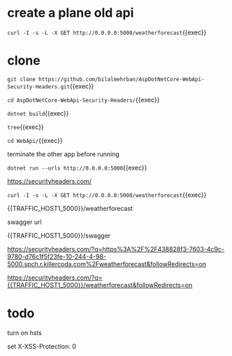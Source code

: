 # create a plane old api

`curl -I -s -L -X GET http://0.0.0.0:5000/weatherforecast`{{exec}}


# clone


`git clone https://github.com/bilalmehrban/AspDotNetCore-WebApi-Security-Headers.git`{{exec}}


`cd AspDotNetCore-WebApi-Security-Headers/`{{exec}}


`dotnet build`{{exec}}

`tree`{{exec}}



`cd WebApi/`{{exec}}

terminate the other app before running


`dotnet run --urls http://0.0.0.0:5000`{{exec}}


https://securityheaders.com/

`curl -I -s -L -X GET http://0.0.0.0:5000/weatherforecast`{{exec}}

{{TRAFFIC_HOST1_5000}}/weatherforecast

swagger url

{{TRAFFIC_HOST1_5000}}/swagger

https://securityheaders.com/?q=https%3A%2F%2F438828f3-7603-4c9c-9780-d76c1f5f23fe-10-244-4-98-5000.spch.r.killercoda.com%2Fweatherforecast&followRedirects=on

https://securityheaders.com/?q={{TRAFFIC_HOST1_5000}}/weatherforecast&followRedirects=on

# todo

turn on hsts

set X-XSS-Protection: 0

